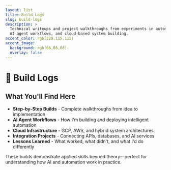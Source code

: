 ```yaml
---
layout: list
title: Build Logs
slug: build-logs
description: >
  Technical writeups and project walkthroughs from experiments in automation, 
  AI agent workflows, and cloud-based system building.
accent_color: rgb(229,115,115)
accent_image:
  background: rgb(66,66,66)
  overlay: false
---
```


# 🔧 Build Logs
## What You'll Find Here

- **Step-by-Step Builds** - Complete walkthroughs from idea to implementation
- **AI Agent Workflows** - How I'm building and deploying intelligent automation
- **Cloud Infrastructure** - GCP, AWS, and hybrid system architectures
- **Integration Projects** - Connecting APIs, databases, and AI services
- **Lessons Learned** - What worked, what didn't, and what I'd do differently

These builds demonstrate applied skills beyond theory—perfect for understanding how AI and automation work in practice. 
